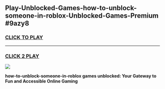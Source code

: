 
## Play-Unblocked-Games-how-to-unblock-someone-in-roblox-Unblocked-Games-Premium #9azy8
<h3>
<a href="https://premium.freeplayer.one?title=how-to-unblock-someone-in-roblox&ref=12M">CLICK TO PLAY</a></h3>
<hr>

<h3>
<a href="https://premium.freeplayer.one?title=how-to-unblock-someone-in-roblox&ref=12M">CLICK 2 PLAY</a>
  
</h3>

<a href="https://premium.freeplayer.one?title=how-to-unblock-someone-in-roblox&ref=12M"><img src="https://clearcache.store/games.png"></a>


**how-to-unblock-someone-in-roblox games unblocked: Your Gateway to Fun and Accessible Online Gaming**

